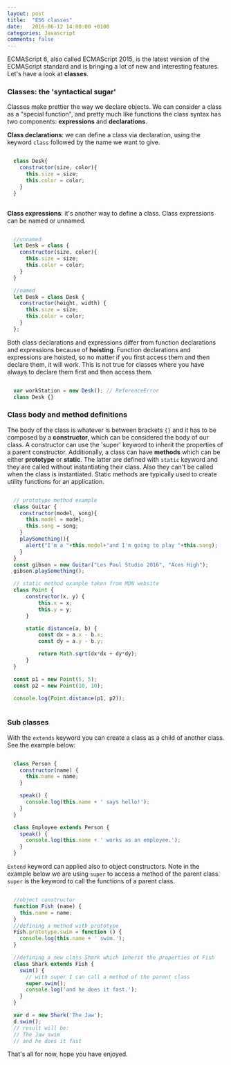 ```yaml
---
layout: post
title:  "ES6 classes"
date:   2016-06-12 14:00:00 +0100
categories: Javascript
comments: false
---
```


ECMAScript 6, also called ECMAScript 2015, is the latest version of the ECMAScript standard and is bringing a lot of new and interesting features. Let's have a look at **classes**.

### Classes: the 'syntactical sugar' ###
Classes make prettier the way we declare objects. We can consider a class as a "special function", and pretty much like functions the class syntax has two components: **expressions** and **declarations**.

**Class declarations**: we can define a class via declaration, using the keyword `class` followed by the name we want to give.

```javascript

  class Desk{
    constructor(size, color){
      this.size = size;
      this.color = color;
    }
  }
  
```

**Class expressions**: it's another way to define a class. Class expressions can be named or unnamed.

```javascript

  //unnamed
  let Desk = class {
    constructor(size, color){
      this.size = size;
      this.color = color;
    }
  }

  //named
  let Desk = class Desk {
    constructor(height, width) {
      this.size = size;
      this.color = color;
    }
  };

```

Both class declarations and expressions differ from function declarations and expressions because of **hoisting**. Function declarations and expressions are hoisted, so no matter if you first access them and then declare them, it will work. This is not true for classes where you have always to declare them first and then access them.

```javascript

  var workStation = new Desk(); // ReferenceError
  class Desk {}

```

### Class body and method definitions ###
The body of the class is whatever is between brackets `{}` and it has to be composed by a **constructor**, which can be considered the body of our class. A constructor can use the 'super' keyword to inherit the properties of a parent constructor. Additionally, a class can have **methods** which can be either **prototype** or **static**. The latter are defined with `static` keyword and they are called without instantiating their class. Also they can't be called when the class is instantiated. Static methods are typically used to create utility functions for an application.

```javascript

  // prototype method example
  class Guitar {
    constructor(model, song){
      this.model = model;
      this.song = song;
    }
    playSomething(){
      alert("I'm a "+this.model+"and I'm going to play "+this.song);
    }
  }
  const gibson = new Guitar("Les Paul Studio 2016", "Aces High");
  gibson.playSomething();

  // static method example taken from MDN website
  class Point {
      constructor(x, y) {
          this.x = x;
          this.y = y;
      }

      static distance(a, b) {
          const dx = a.x - b.x;
          const dy = a.y - b.y;

          return Math.sqrt(dx*dx + dy*dy);
      }
  }

  const p1 = new Point(5, 5);
  const p2 = new Point(10, 10);

  console.log(Point.distance(p1, p2));
  

```

### Sub classes ###
With the `extends` keyword you can create a class as a child of another class. See the example below:

```javascript

  class Person {
    constructor(name) {
      this.name = name;
    }

    speak() {
      console.log(this.name + ' says hello!');
    }
  }

  class Employee extends Person {
    speak() {
      console.log(this.name + ' works as an employee.');
    }
  }

```

`Extend` keyword can applied also to object constructors. Note in the example below we are using `super` to access a method of the parent class. `super` is the keyword to call the functions of a parent class.

```javascript

  //object constructor
  function Fish (name) {
    this.name = name;  
  }
  //defining a method with prototype
  Fish.prototype.swim = function () {
    console.log(this.name + ' swim.');
  }

  //defining a new class Shark which inherit the properties of Fish
  class Shark extends Fish {
    swim() {
      // with super I can call a method of the parent class
      super.swim();
      console.log('and he does it fast.');
    }
  }

  var d = new Shark('The Jaw');
  d.swim();
  // result will be:
  // The Jaw swim
  // and he does it fast

```

That's all for now, hope you have enjoyed.
